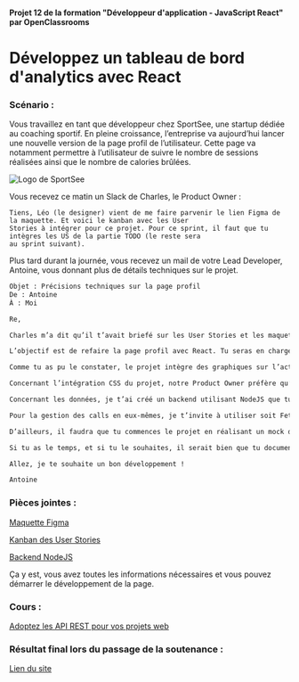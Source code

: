 #### Projet 12 de la formation "Développeur d'application - JavaScript React" par OpenClassrooms

# Développez un tableau de bord d'analytics avec React

### Scénario :

Vous travaillez en tant que développeur chez SportSee, une startup dédiée au coaching sportif. En pleine croissance, 
l’entreprise va aujourd’hui lancer une nouvelle version de la page profil de l’utilisateur. Cette page va notamment 
permettre à l’utilisateur de suivre le nombre de sessions réalisées ainsi que le nombre de calories brûlées.

![Logo de SportSee](https://user.oc-static.com/upload/2020/08/18/15977560509272_logo%20%285%29.png)

Vous recevez ce matin un Slack de Charles, le Product Owner :

```Hello ! Bon, c’est le grand jour aujourd’hui, on va s’attaquer à la nouvelle page profil utilisateur du site :).
Tiens, Léo (le designer) vient de me faire parvenir le lien Figma de la maquette. Et voici le kanban avec les User
Stories à intégrer pour ce projet. Pour ce sprint, il faut que tu intègres les US de la partie TODO (le reste sera
au sprint suivant).
```

Plus tard durant la journée, vous recevez un mail de votre Lead Developer, Antoine, vous donnant plus de détails 
techniques sur le projet.

```bash
Objet : Précisions techniques sur la page profil
De : Antoine
À : Moi

Re,

Charles m’a dit qu’il t’avait briefé sur les User Stories et les maquettes, voici donc plus d’infos côté technique.

L’objectif est de refaire la page profil avec React. Tu seras en charge de développer la page.

Comme tu as pu le constater, le projet intègre des graphiques sur l’activité sportive de l’utilisateur. Je t’invite à utiliser soit D3, soit Recharts. Cela dit, fais attention à D3, c’est assez puissant comme librairie mais parfois difficile à prendre en main.

Concernant l’intégration CSS du projet, notre Product Owner préfère qu’on se concentre sur la partie desktop pour l’instant. Tu n’as donc pas besoin de travailler sur la version mobile et tablette du projet. Nous ferons ça dans un second temps. Cela dit, fais bien attention à ce que ton projet puisse être lisible sur les écrans d’au moins 1024 par 780 pixels.

Concernant les données, je t’ai créé un backend utilisant NodeJS que tu peux trouver ici. Il va te permettre de réaliser tes calls HTTP et de récupérer des données d’exemple. Tout y est décrit : les étapes d’installation ainsi que les calls HTTP que j’ai mis en place.

Pour la gestion des calls en eux-mêmes, je t’invite à utiliser soit Fetch, soit Axios. Par contre, il est important que tu réalises les calls en dehors des composants React. Il faudra que tu crées un service à part qui se chargera de faire les calls pour toi.

D’ailleurs, il faudra que tu commences le projet en réalisant un mock des données de l'API. Dès que ton projet sera fonctionnel, tu pourras t’attaquer à l’intégration de l’API. Attention, en fonction des utilisateurs, le schéma de données est légèrement différent. Il faudra donc que tu penses à standardiser les données venant de l'API pour les formatter correctement avant de les utiliser.

Si tu as le temps, et si tu le souhaites, il serait bien que tu documentes ton projet pour que tout le monde puisse travailler dessus. Pour ça tu peux par exemple utiliser un Readme, de la JSDoc ou même des proptypes.

Allez, je te souhaite un bon développement !

Antoine
```

### Pièces jointes :

[Maquette Figma](https://www.figma.com/file/BMomGVZqLZb811mDMShpLu/UI-design-Sportify-FR?node-id=0%3A1)

[Kanban des User Stories](https://www.notion.so/openclassrooms/Copy-of-Dev4U-projet-Learn-Home-6686aa4b5f44417881a4884c9af5669e)

[Backend NodeJS](https://github.com/OpenClassrooms-Student-Center/P9-front-end-dashboard)

Ça y est, vous avez toutes les informations nécessaires et vous pouvez démarrer le développement de la page.

### Cours :
[Adoptez les API REST pour vos projets web](https://openclassrooms.com/fr/courses/6573181-adoptez-les-api-rest-pour-vos-projets-web)

### Résultat final lors du passage de la soutenance :
[Lien du site](www.google.com)
